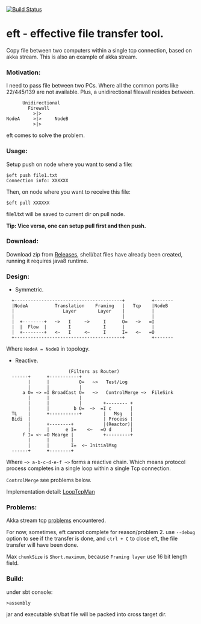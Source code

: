 [![Build Status](https://travis-ci.org/cuzfrog/eft.svg?branch=master)](https://travis-ci.org/cuzfrog/eft)
# eft - effective file transfer tool.

Copy file between two computers within a single tcp connection, based on akka stream. This is also an example of akka stream.

### Motivation:

I need to pass file between two PCs. Where all the common ports like 22/445/139 are not available. Plus, a unidirectional filewall resides between.
```text
      Unidirectional
        Firewall
          >|>
NodeA     >|>     NodeB
          >|>
```
eft comes to solve the problem.

### Usage:
Setup push on node where you want to send a file:

    $eft push file1.txt
    Connection info: XXXXXX
        
Then, on node where you want to receive this file:

    $eft pull XXXXXX
    
file1.txt will be saved to current dir on pull node.

**Tip: Vice versa, one can setup pull first and then push.**

### Download:
Download zip from [Releases](https://github.com/cuzfrog/eft/releases),
 shell/bat files have already been created, running it requires java8 runtime.

### Design:

* Symmetric.
```text
  +----------------------------------------+          +-------
  |NodeA          Translation    Framing   |   Tcp    |NodeB
  |                  Layer        Layer    |          |
  |                                        |          |
  |  +--------+   ~>   I     ~>     I      O=   ~>   =I
  |  |  Flow  |        I            I      |          |
  |  +--------+   <~   I     <~     I      I=   <~   =O
  +----------------------------------------+          +-------
```
 Where `NodeA = NodeB` in topology.

* Reactive.
```text
                       (Filters as Router)
  ------+      +-----------+
        |      |           O=   ~>   Test/Log  
        |      |           |  
      a O= ~> =I BroadCast O=   ~>   ControlMerge ~>  FileSink
        |      |           |         
        |      |           |        +-------- +
        |      |         b O=  ~>  =I c       |
  TL    |      +-----------+        |   Msg   |     
  Bidi  |                           | Process |
        |      +--------+           |(Reactor)|
        |      |      e I=    <~   =O d       |
      f I= <~ =O Mearge |           +---------+
        |      |        |        
        |      |        I=  <~ InitialMsg
  ------+      +--------+
```
Where `~> a-b-c-d-e-f ~>` forms a reactive chain.
Which means protocol process completes in a single loop within a single Tcp connection.

`ControlMerge` see problems below.

Implementation detail: [LoopTcpMan](https://github.com/cuzfrog/eft/blob/master/src/main/scala/com/github/cuzfrog/eft/LoopTcpMan.scala)
 
### Problems:
Akka stream tcp [problems](TCP_PROBLEM.MD) encountered.

For now, sometimes, eft cannot complete for reason/problem 2. use `--debug` option to see if the transfer is done, and `ctrl + C` to close eft, the file transfer will have been done.

Max `chunkSize` is `Short.maximum`, because `Framing layer` use 16 bit length field.

### Build:
under sbt console:

    >assembly
    
jar and executable sh/bat file will be packed into
 cross target dir.
